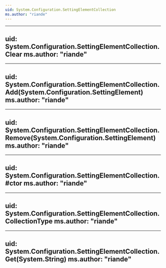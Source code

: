 ```yaml
---
uid: System.Configuration.SettingElementCollection
ms.author: "riande"
---
```


---
uid: System.Configuration.SettingElementCollection.Clear
ms.author: "riande"
---

---
uid: System.Configuration.SettingElementCollection.Add(System.Configuration.SettingElement)
ms.author: "riande"
---

---
uid: System.Configuration.SettingElementCollection.Remove(System.Configuration.SettingElement)
ms.author: "riande"
---

---
uid: System.Configuration.SettingElementCollection.#ctor
ms.author: "riande"
---

---
uid: System.Configuration.SettingElementCollection.CollectionType
ms.author: "riande"
---

---
uid: System.Configuration.SettingElementCollection.Get(System.String)
ms.author: "riande"
---
